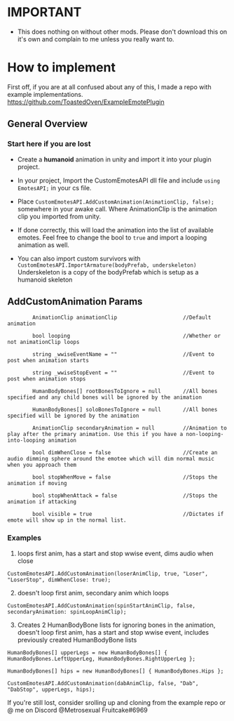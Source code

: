 # IMPORTANT

- This does nothing on without other mods. Please don't download this on it's own and complain to me unless you really want to.

# How to implement
First off, if you are at all confused about any of this, I made a repo with example implementations. https://github.com/ToastedOven/ExampleEmotePlugin

## General Overview
### Start here if you are lost
- Create a **humanoid** animation in unity and import it into your plugin project.
- In your project, Import the CustomEmotesAPI dll file and include `using EmotesAPI;` in your cs file.
- Place `CustomEmotesAPI.AddCustomAnimation(AnimationClip, false);` somewhere in your awake call. Where AnimationClip is the animation clip you imported from unity.
- If done correctly, this will load the animation into the list of available emotes. Feel free to change the bool to `true` and import a looping animation as well.

- You can also import custom survivors with
`CustomEmotesAPI.ImportArmature(bodyPrefab, underskeleton)`
Underskeleton is a copy of the bodyPrefab which is setup as a humanoid skeleton

## AddCustomAnimation Params
            AnimationClip animationClip                     //Default animation
			
            bool looping                                    //Whether or not animationClip loops
			
            string _wwiseEventName = ""                     //Event to post when animation starts
			
            string _wwiseStopEvent = ""                     //Event to post when animation stops
			
            HumanBodyBones[] rootBonesToIgnore = null       //All bones specified and any child bones will be ignored by the animation
			
            HumanBodyBones[] soloBonesToIgnore = null       //All bones specified will be ignored by the animation
			
            AnimationClip secondaryAnimation = null         //Animation to play after the primary animation. Use this if you have a non-looping-into-looping animation
			
            bool dimWhenClose = false                       //Create an audio dimming sphere around the emotee which will dim normal music when you approach them
			
            bool stopWhenMove = false                       //Stops the animation if moving
			
            bool stopWhenAttack = false                     //Stops the animation if attacking
			
            bool visible = true                             //Dictates if emote will show up in the normal list.


### Examples
1.  loops first anim, has a start and stop wwise event, dims audio when close

`CustomEmotesAPI.AddCustomAnimation(loserAnimClip, true, "Loser", "LoserStop", dimWhenClose: true);`


2. doesn't loop first anim, secondary anim which loops

`CustomEmotesAPI.AddCustomAnimation(spinStartAnimClip, false, secondaryAnimation: spinLoopAnimClip);`


3. Creates 2 HumanBodyBone lists for ignoring bones in the animation, doesn't loop first anim, has a start and stop wwise event, includes previously created HumanBodyBone lists

`HumanBodyBones[] upperLegs = new HumanBodyBones[] { HumanBodyBones.LeftUpperLeg, HumanBodyBones.RightUpperLeg };`

`HumanBodyBones[] hips = new HumanBodyBones[] { HumanBodyBones.Hips };`

`CustomEmotesAPI.AddCustomAnimation(dabAnimClip, false, "Dab", "DabStop", upperLegs, hips);`

If you're still lost, consider srolling up and cloning from the example repo or @ me on Discord @Metrosexual Fruitcake#6969
